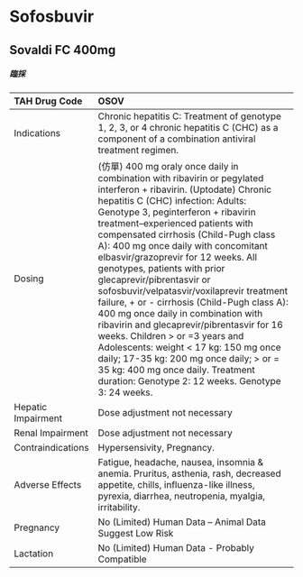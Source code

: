 # Sofosbuvir

## Sovaldi FC 400mg

##### 臨採

| TAH Drug Code      | OSOV                                                                                                                                                                                                                                                                                                                                                                                                                                                                                                                                                                                                                                                                                                                                                                                                                   |
|:-------------------|:-----------------------------------------------------------------------------------------------------------------------------------------------------------------------------------------------------------------------------------------------------------------------------------------------------------------------------------------------------------------------------------------------------------------------------------------------------------------------------------------------------------------------------------------------------------------------------------------------------------------------------------------------------------------------------------------------------------------------------------------------------------------------------------------------------------------------|
| Indications        | Chronic hepatitis C: Treatment of genotype 1, 2, 3, or 4 chronic hepatitis C (CHC) as a component of a combination antiviral treatment regimen.                                                                                                                                                                                                                                                                                                                                                                                                                                                                                                                                                                                                                                                                        |
| Dosing             | (仿單) 400 mg oraly once daily in combination with ribavirin or pegylated interferon + ribavirin. (Uptodate) Chronic hepatitis C (CHC) infection: Adults: Genotype 3, peginterferon + ribavirin treatment–experienced patients with compensated cirrhosis (Child-Pugh class A): 400 mg once daily with concomitant elbasvir/grazoprevir for 12 weeks. All genotypes, patients with prior glecaprevir/pibrentasvir or sofosbuvir/velpatasvir/voxilaprevir treatment failure, + or - cirrhosis (Child-Pugh class A): 400 mg once daily in combination with ribavirin and glecaprevir/pibrentasvir for 16 weeks. Children > or =3 years and Adolescents: weight < 17 kg: 150 mg once daily; 17-35 kg: 200 mg once daily; > or = 35 kg: 400 mg once daily. Treatment duration: Genotype 2: 12 weeks. Genotype 3: 24 weeks. |
| Hepatic Impairment | Dose adjustment not necessary                                                                                                                                                                                                                                                                                                                                                                                                                                                                                                                                                                                                                                                                                                                                                                                          |
| Renal Impairment   | Dose adjustment not necessary                                                                                                                                                                                                                                                                                                                                                                                                                                                                                                                                                                                                                                                                                                                                                                                          |
| Contraindications  | Hypersensivity, Pregnancy.                                                                                                                                                                                                                                                                                                                                                                                                                                                                                                                                                                                                                                                                                                                                                                                             |
| Adverse Effects    | Fatigue, headache, nausea, insomnia & anemia. Pruritus, asthenia, rash, decreased appetite, chills, influenza-like illness, pyrexia, diarrhea, neutropenia, myalgia, irritability.                                                                                                                                                                                                                                                                                                                                                                                                                                                                                                                                                                                                                                     |
| Pregnancy          | No (Limited) Human Data – Animal Data Suggest Low Risk                                                                                                                                                                                                                                                                                                                                                                                                                                                                                                                                                                                                                                                                                                                                                                 |
| Lactation          | No (Limited) Human Data - Probably Compatible                                                                                                                                                                                                                                                                                                                                                                                                                                                                                                                                                                                                                                                                                                                                                                          |

